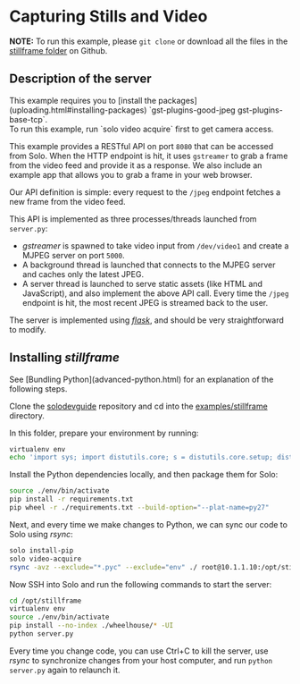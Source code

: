 # Capturing Stills and Video

**NOTE:** To run this example, please `git clone` or download all the files in the [stillframe folder](https://github.com/3drobotics/solodevguide/tree/master/examples/stillframe) on Github.

## Description of the server

<aside class="note">
This example requires you to [install the packages](uploading.html#installing-packages) `gst-plugins-good-jpeg gst-plugins-base-tcp`.
</aside>

<aside class="note">
To run this example, run `solo video acquire` first to get camera access.
</aside>

This example provides a RESTful API on port `8080` that can be accessed from Solo. When the HTTP endpoint is hit, it uses `gstreamer` to grab a frame from the video feed and provide it as a response. We also include an example app that allows you to grab a frame in your web browser.

Our API definition is simple: every request to the `/jpeg` endpoint fetches a new frame from the video feed.

This API is implemented as three processes/threads launched from `server.py`:

* *gstreamer* is spawned to take video input from `/dev/video1` and create a MJPEG server on port `5000`.
* A background thread is launched that connects to the MJPEG server and caches only the latest JPEG.
* A server thread is launched to serve static assets (like HTML and JavaScript), and also implement the above API call. Every time the `/jpeg` endpoint is hit, the most recent JPEG is streamed back to the user.

The server is implemented using _[flask](http://flask.pocoo.org/)_, and should be very straightforward to modify.

## Installing _stillframe_

<aside class="note">
See [Bundling Python](advanced-python.html) for an explanation of the following steps.
</aside>

Clone the [solodevguide](https://github.com/3drobotics/solodevguide) repository and cd into the [examples/stillframe](https://github.com/3drobotics/solodevguide/tree/master/examples/stillframe) directory.

In this folder, prepare your environment by running:

<div class="host-code"></div>

```sh
virtualenv env
echo 'import sys; import distutils.core; s = distutils.core.setup; distutils.core.setup = (lambda s: (lambda **kwargs: (kwargs.__setitem__("ext_modules", []), s(**kwargs))))(s)' > env/lib/python2.7/site-packages/distutils.pth
```

Install the Python dependencies locally, and then package them for Solo:

<div class="host-code"></div>

```sh
source ./env/bin/activate
pip install -r requirements.txt
pip wheel -r ./requirements.txt --build-option="--plat-name=py27"
```

Next, and every time we make changes to Python, we can sync our code to Solo using *rsync*:

<div class="host-code"></div>

```sh
solo install-pip
solo video-acquire
rsync -avz --exclude="*.pyc" --exclude="env" ./ root@10.1.1.10:/opt/stillframe
```

Now SSH into Solo and run the following commands to start the server:

```sh
cd /opt/stillframe
virtualenv env
source ./env/bin/activate
pip install --no-index ./wheelhouse/* -UI
python server.py
```

Every time you change code, you can use Ctrl+C to kill the server, use _rsync_ to synchronize changes from your host computer, and run `python server.py` again to relaunch it.
